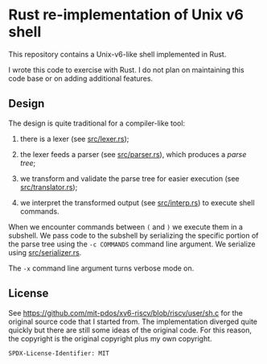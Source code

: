 # Rust re-implementation of Unix v6 shell

This repository contains a Unix-v6-like shell implemented in Rust.

I wrote this code to exercise with Rust. I do not plan on maintaining
this code base or on adding additional features.

## Design

The design is quite traditional for a compiler-like tool:

1. there is a lexer (see [src/lexer.rs](src/lexer.rs));

2. the lexer feeds a parser (see [src/parser.rs](src/parser.rs)),
which produces a _parse tree_;

3. we transform and validate the parse tree for easier execution
(see [src/translator.rs](src/translator.rs));

4. we interpret the transformed output (see [src/interp.rs](src/interp.rs))
to execute shell commands.

When we encounter commands between `(` and `)` we execute them in
a subshell. We pass code to the subshell by serializing the specific
portion of the parse tree using the `-c COMMANDS` command line
argument. We serialize using [src/serializer.rs](src/serializer.rs).

The `-x` command line argument turns verbose mode on.

## License

See https://github.com/mit-pdos/xv6-riscv/blob/riscv/user/sh.c for the
original source code that I started from. The implementation diverged
quite quickly but there are still some ideas of the original code. For
this reason, the copyright is the original copyright plus my own copyright.

```
SPDX-License-Identifier: MIT
```
